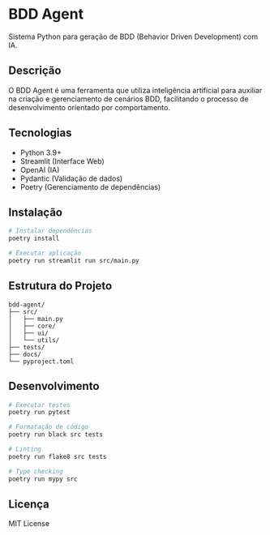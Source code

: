 # BDD Agent

Sistema Python para geração de BDD (Behavior Driven Development) com IA.

## Descrição

O BDD Agent é uma ferramenta que utiliza inteligência artificial para auxiliar na criação e gerenciamento de cenários BDD, facilitando o processo de desenvolvimento orientado por comportamento.

## Tecnologias

- Python 3.9+
- Streamlit (Interface Web)
- OpenAI (IA)
- Pydantic (Validação de dados)
- Poetry (Gerenciamento de dependências)

## Instalação

```bash
# Instalar dependências
poetry install

# Executar aplicação
poetry run streamlit run src/main.py
```

## Estrutura do Projeto

```
bdd-agent/
├── src/
│   ├── main.py
│   ├── core/
│   ├── ui/
│   └── utils/
├── tests/
├── docs/
└── pyproject.toml
```

## Desenvolvimento

```bash
# Executar testes
poetry run pytest

# Formatação de código
poetry run black src tests

# Linting
poetry run flake8 src tests

# Type checking
poetry run mypy src
```

## Licença

MIT License